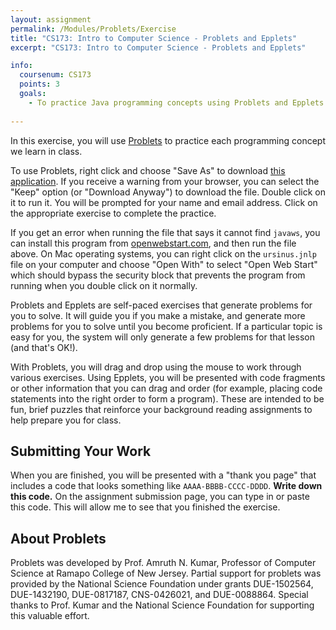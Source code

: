 ```yaml
---
layout: assignment
permalink: /Modules/Problets/Exercise
title: "CS173: Intro to Computer Science - Problets and Epplets"
excerpt: "CS173: Intro to Computer Science - Problets and Epplets"

info:
  coursenum: CS173
  points: 3
  goals:
    - To practice Java programming concepts using Problets and Epplets
    
---
```


In this exercise, you will use [Problets](http://problets.org/user/f21/) to practice each programming concept we learn in class.  

To use Problets, right click and choose "Save As" to download [this application](http://problets.org/user/f21/ursinus.jnlp).  If you receive a warning from your browser, you can select the "Keep" option (or "Download Anyway") to download the file.  Double click on it to run it.  You will be prompted for your name and email address.  Click on the appropriate exercise to complete the practice.  

If you get an error when running the file that says it cannot find `javaws`, you can install this program from [openwebstart.com](https://openwebstart.com/), and then run the file above.  On Mac operating systems, you can right click on the `ursinus.jnlp` file on your computer and choose "Open With" to select "Open Web Start" which should bypass the security block that prevents the program from running when you double click on it normally.

Problets and Epplets are self-paced exercises that generate problems for you to solve.  It will guide you if you make a mistake, and generate more problems for you to solve until you become proficient.  If a particular topic is easy for you, the system will only generate a few problems for that lesson (and that's OK!).  

With Problets, you will drag and drop using the mouse to work through various exercises.  Using Epplets, you will be presented with code fragments or other information that you can drag and order (for example, placing code statements into the right order to form a program).  These are intended to be fun, brief puzzles that reinforce your background reading assignments to help prepare you for class.

## Submitting Your Work
When you are finished, you will be presented with a "thank you page" that includes a code that looks something like `AAAA-BBBB-CCCC-DDDD`.  **Write down this code.**  On the assignment submission page, you can type in or paste this code.  This will allow me to see that you finished the exercise.

## About Problets

Problets was developed by Prof. Amruth N. Kumar, Professor of Computer Science at Ramapo College of New Jersey.  Partial support for problets was provided by the National Science Foundation under grants DUE-1502564, DUE-1432190, DUE-0817187, CNS-0426021, and DUE-0088864.  Special thanks to Prof. Kumar and the National Science Foundation for supporting this valuable effort.
